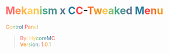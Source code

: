 # <span style="color: #FF6B6B">M</span><span style="color: #FF8E53">e</span><span style="color: #FFB347">k</span><span style="color: #FFD166">a</span><span style="color: #F9C74F">n</span><span style="color: #90BE6D">i</span><span style="color: #43AA8B">s</span><span style="color: #4D908E">m</span> <span style="color: #577590">x</span> <span style="color: #277DA1">C</span><span style="color: #F94144">C</span>-<span style="color: #F3722C">T</span><span style="color: #F8961E">w</span><span style="color: #F9C74F">e</span><span style="color: #90BE6D">a</span><span style="color: #43AA8B">k</span><span style="color: #4D908E">e</span><span style="color: #577590">d</span> <span style="color: #277DA1">M</span><span style="color: #F94144">e</span><span style="color: #F3722C">n</span><span style="color: #F8961E">u</span>  
<span style="color: #F9844A">C</span><span style="color: #F9C74F">o</span><span style="color: #90BE6D">n</span><span style="color: #43AA8B">t</span><span style="color: #4D908E">r</span><span style="color: #577590">o</span><span style="color: #277DA1">l</span> <span style="color: #F94144">P</span><span style="color: #F3722C">a</span><span style="color: #F8961E">n</span><span style="color: #F9C74F">e</span><span style="color: #90BE6D">l</span>  

> <span style="color: #FF6B6B">B</span><span style="color: #FF8E53">y</span><span style="color: #FFB347">:</span> <span style="color: #FFD166">H</span><span style="color: #F9C74F">y</span><span style="color: #90BE6D">c</span><span style="color: #43AA8B">o</span><span style="color: #4D908E">r</span><span style="color: #577590">e</span><span style="color: #277DA1">M</span><span style="color: #F94144">C</span>  
> <span style="color: #F3722C">V</span><span style="color: #F8961E">e</span><span style="color: #F9C74F">r</span><span style="color: #90BE6D">s</span><span style="color: #43AA8B">i</span><span style="color: #4D908E">o</span><span style="color: #577590">n</span><span style="color: #277DA1">:</span> <span style="color: #F94144">1</span><span style="color: #F3722C">.</span><span style="color: #F8961E">0</span><span style="color: #F9C74F">.</span><span style="color: #90BE6D">1</span>  
